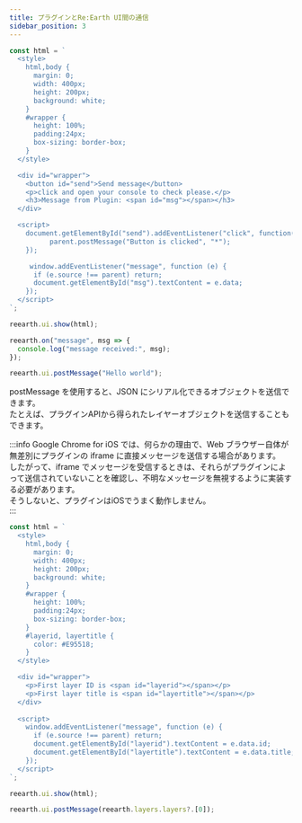 ```yaml
---
title: プラグインとRe:Earth UI間の通信
sidebar_position: 3
---
```


```js
const html = `
  <style>
    html,body {
      margin: 0;
      width: 400px;
      height: 200px;
      background: white;
    }
    #wrapper {
      height: 100%;
      padding:24px;
      box-sizing: border-box;
    }
  </style>

  <div id="wrapper">
    <button id="send">Send message</button>
    <p>click and open your console to check please.</p>
    <h3>Message from Plugin: <span id="msg"></span></h3>
  </div>

  <script>
    document.getElementById("send").addEventListener("click", function() {
		  parent.postMessage("Button is clicked", "*");
    });

     window.addEventListener("message", function (e) {
      if (e.source !== parent) return;
      document.getElementById("msg").textContent = e.data;
    });
  </script>
`;

reearth.ui.show(html);

reearth.on("message", msg => {
  console.log("message received:", msg);
});

reearth.ui.postMessage("Hello world");
```

postMessage を使用すると、JSON にシリアル化できるオブジェクトを送信できます。  
たとえば、プラグインAPIから得られたレイヤーオブジェクトを送信することもできます。

:::info
Google Chrome for iOS では、何らかの理由で、Web ブラウザー自体が無差別にプラグインの iframe に直接メッセージを送信する場合があります。  
したがって、iframe でメッセージを受信するときは、それらがプラグインによって送信されていないことを確認し、不明なメッセージを無視するように実装する必要があります。  
そうしないと、プラグインはiOSでうまく動作しません。  
:::

```js
const html = `
  <style>
    html,body {
      margin: 0;
      width: 400px;
      height: 200px;
      background: white;
    }
    #wrapper {
      height: 100%;
      padding:24px;
      box-sizing: border-box;
    }
    #layerid, layertitle {
      color: #E95518;
    }
  </style>

  <div id="wrapper">
    <p>First layer ID is <span id="layerid"></span></p>
    <p>First layer title is <span id="layertitle"></span></p>
  </div>
  
  <script>
    window.addEventListener("message", function (e) {
      if (e.source !== parent) return;
      document.getElementById("layerid").textContent = e.data.id;
      document.getElementById("layertitle").textContent = e.data.title;
    });
  </script>
`;

reearth.ui.show(html);

reearth.ui.postMessage(reearth.layers.layers?.[0]);
```
